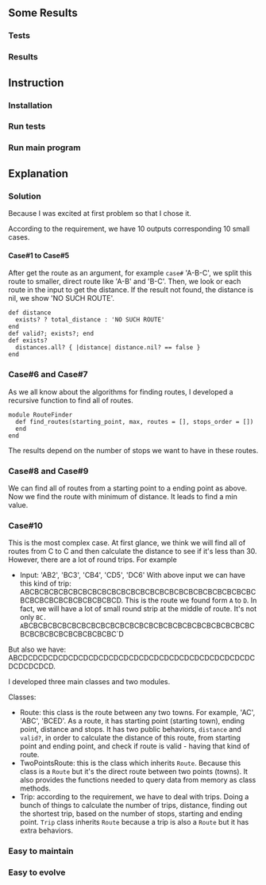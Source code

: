 ## Some Results
### Tests
### Results

## Instruction
### Installation
### Run tests
### Run main program

## Explanation
### Solution

Because I was excited at first problem so that I chose it. 

According to the requirement, we have 10 outputs corresponding 10 small cases.
#### Case#1 to Case#5
After get the route as an argument, for example `case#` 'A-B-C', we split this route to smaller, direct route like 'A-B' and 'B-C'. Then, we look or each route in the input to get the distance. If the result not found, the distance is nil, we show 'NO SUCH ROUTE'.
```
def distance
  exists? ? total_distance : 'NO SUCH ROUTE'
end
def valid?; exists?; end
def exists?
  distances.all? { |distance| distance.nil? == false }
end
```

### Case#6 and Case#7
As we all know about the algorithms for finding routes, I developed a recursive function to find all of routes. 
```
module RouteFinder
  def find_routes(starting_point, max, routes = [], stops_order = [])
  end
end
```
The results depend on the number of stops we want to have in these routes.

### Case#8 and Case#9
We can find all of routes from a starting point to a ending point as above. Now we find the route with minimum of distance. It leads to find a min value.

### Case#10
This is the most complex case. At first glance, we think we will find all of routes from C to C and then calculate the distance to see if it's less than 30. However, there are a lot of round trips. For example
- Input: 'AB2', 'BC3', 'CB4', 'CD5', 'DC6'
With above input we can have this kind of trip: ABCBCBCBCBCBCBCBCBCBCBCBCBCBCBCBCBCBCBCBCBCBCBCBCBCBCBCBCBCBCBCBCBCBCD. This is the route we found form `A` to `D`.
In fact, we will have a lot of small round strip at the middle of route. It's not only `BC. A`BCBCBCBCBCBCBCBCBCBCBCBCBCBCBCBCBCBCBCBCBCBCBCBCBCBCBCBCBCBCBCBCBCBC`D

But also we have: ABCDCDCDCDCDCDCDCDCDCDCDCDCDCDCDCDCDCDCDCDCDCDCDCDCDCDCDCD.




I developed three main classes and two modules. 

Classes: 
- Route: this class is the route between any two towns. For example, 'AC', 'ABC', 'BCED'. As a route, it has starting point (starting town), ending point, distance and stops. It has two public behaviors, `distance` and `valid?`, in order to calculate the distance of this route, from starting point and ending point, and check if route is valid - having that kind of route.
- TwoPointsRoute: this is the class which inherits `Route`. Because this class is a `Route` but it's the direct route between two points (towns). It also provides the functions needed to query data from memory as class methods.
- Trip: according to the requirement, we have to deal with trips. Doing a bunch of things to calculate the number of trips, distance, finding out the shortest trip, based on the number of stops, starting and ending point. `Trip` class inherits `Route` because a trip is also a `Route` but it has extra behaviors.

### Easy to maintain
### Easy to evolve
